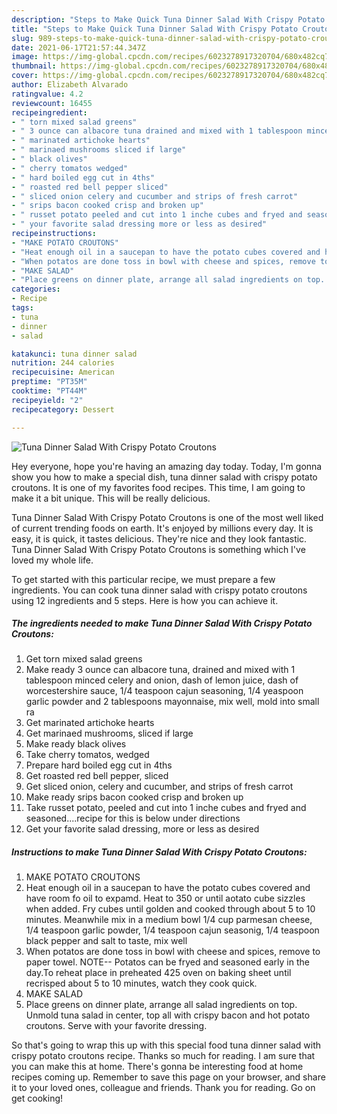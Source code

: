 ```yaml
---
description: "Steps to Make Quick Tuna Dinner Salad With Crispy Potato Croutons"
title: "Steps to Make Quick Tuna Dinner Salad With Crispy Potato Croutons"
slug: 989-steps-to-make-quick-tuna-dinner-salad-with-crispy-potato-croutons
date: 2021-06-17T21:57:44.347Z
image: https://img-global.cpcdn.com/recipes/6023278917320704/680x482cq70/tuna-dinner-salad-with-crispy-potato-croutons-recipe-main-photo.jpg
thumbnail: https://img-global.cpcdn.com/recipes/6023278917320704/680x482cq70/tuna-dinner-salad-with-crispy-potato-croutons-recipe-main-photo.jpg
cover: https://img-global.cpcdn.com/recipes/6023278917320704/680x482cq70/tuna-dinner-salad-with-crispy-potato-croutons-recipe-main-photo.jpg
author: Elizabeth Alvarado
ratingvalue: 4.2
reviewcount: 16455
recipeingredient:
- " torn mixed salad greens"
- " 3 ounce can albacore tuna drained and mixed with 1 tablespoon minced celery and onion dash of lemon juice dash of worcestershire sauce 14 teaspoon cajun seasoning 14 yeaspoon garlic powder and 2 tablespoons  mayonnaise mix well mold into small ra"
- " marinated artichoke hearts"
- " marinaed mushrooms sliced if large"
- " black olives"
- " cherry tomatos wedged"
- " hard boiled egg cut in 4ths"
- " roasted red bell pepper sliced"
- " sliced onion celery and cucumber and strips of fresh carrot"
- " srips bacon cooked crisp and broken up"
- " russet potato peeled and cut into 1 inche cubes and fryed and seasonedrecipe for this is below under directions"
- " your favorite salad dressing more or less as desired"
recipeinstructions:
- "MAKE POTATO CROUTONS"
- "Heat enough oil in a saucepan to have the potato cubes covered and have room fo oil to expamd. Heat to 350 or until aotato cube sizzles when added. Fry cubes until golden and cooked through about 5 to 10 minutes.  Meanwhile mix in a medium bowl 1/4 cup parmesan cheese, 1/4 teaspoon garlic powder, 1/4 teaspoon cajun seasonig, 1/4 teaspoon black pepper and salt to taste, mix well"
- "When potatos are done toss in bowl with cheese and spices, remove to paper towel. NOTE-- Potatos can be fryed and seasoned early in the day.To reheat place in preheated 425 oven on baking sheet until recrisped about 5 to 10 minutes, watch they cook quick."
- "MAKE SALAD"
- "Place greens on dinner plate, arrange all salad ingredients on top. Unmold tuna salad in center, top all with crispy bacon and hot potato croutons. Serve with your favorite dressing."
categories:
- Recipe
tags:
- tuna
- dinner
- salad

katakunci: tuna dinner salad 
nutrition: 244 calories
recipecuisine: American
preptime: "PT35M"
cooktime: "PT44M"
recipeyield: "2"
recipecategory: Dessert

---
```



![Tuna Dinner Salad With Crispy Potato Croutons](https://img-global.cpcdn.com/recipes/6023278917320704/680x482cq70/tuna-dinner-salad-with-crispy-potato-croutons-recipe-main-photo.jpg)

Hey everyone, hope you're having an amazing day today. Today, I'm gonna show you how to make a special dish, tuna dinner salad with crispy potato croutons. It is one of my favorites food recipes. This time, I am going to make it a bit unique. This will be really delicious.

Tuna Dinner Salad With Crispy Potato Croutons is one of the most well liked of current trending foods on earth. It's enjoyed by millions every day. It is easy, it is quick, it tastes delicious. They're nice and they look fantastic. Tuna Dinner Salad With Crispy Potato Croutons is something which I've loved my whole life.




To get started with this particular recipe, we must prepare a few ingredients. You can cook tuna dinner salad with crispy potato croutons using 12 ingredients and 5 steps. Here is how you can achieve it.

<!--inarticleads1-->

##### The ingredients needed to make Tuna Dinner Salad With Crispy Potato Croutons:

1. Get  torn mixed salad greens
1. Make ready  3 ounce can albacore tuna, drained and mixed with 1 tablespoon minced celery and onion, dash of lemon juice, dash of worcestershire sauce, 1/4 teaspoon cajun seasoning, 1/4 yeaspoon garlic powder and 2 tablespoons  mayonnaise, mix well, mold into small ra
1. Get  marinated artichoke hearts
1. Get  marinaed mushrooms, sliced if large
1. Make ready  black olives
1. Take  cherry tomatos, wedged
1. Prepare  hard boiled egg cut in 4ths
1. Get  roasted red bell pepper, sliced
1. Get  sliced onion, celery and cucumber, and strips of fresh carrot
1. Make ready  srips bacon cooked crisp and broken up
1. Take  russet potato, peeled and cut into 1 inche cubes and fryed and seasoned....recipe for this is below under directions
1. Get  your favorite salad dressing, more or less as desired




<!--inarticleads2-->

##### Instructions to make Tuna Dinner Salad With Crispy Potato Croutons:

1. MAKE POTATO CROUTONS
1. Heat enough oil in a saucepan to have the potato cubes covered and have room fo oil to expamd. Heat to 350 or until aotato cube sizzles when added. Fry cubes until golden and cooked through about 5 to 10 minutes.  Meanwhile mix in a medium bowl 1/4 cup parmesan cheese, 1/4 teaspoon garlic powder, 1/4 teaspoon cajun seasonig, 1/4 teaspoon black pepper and salt to taste, mix well
1. When potatos are done toss in bowl with cheese and spices, remove to paper towel. NOTE-- Potatos can be fryed and seasoned early in the day.To reheat place in preheated 425 oven on baking sheet until recrisped about 5 to 10 minutes, watch they cook quick.
1. MAKE SALAD
1. Place greens on dinner plate, arrange all salad ingredients on top. Unmold tuna salad in center, top all with crispy bacon and hot potato croutons. Serve with your favorite dressing.




So that's going to wrap this up with this special food tuna dinner salad with crispy potato croutons recipe. Thanks so much for reading. I am sure that you can make this at home. There's gonna be interesting food at home recipes coming up. Remember to save this page on your browser, and share it to your loved ones, colleague and friends. Thank you for reading. Go on get cooking!
